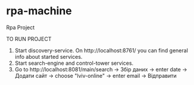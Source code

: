 # rpa-machine
Rpa Project

TO RUN PROJECT
1) Start discovery-service. On http://localhost:8761/ you can find general info about started services.
2) Start search-engine and control-tower services.
3) Go to http://localhost:8081/main/search -> Збір даних -> enter date -> Додати сайт -> choose "lviv-online" -> enter email -> Відправити
